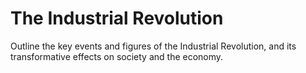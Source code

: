 # The Industrial Revolution

Outline the key events and figures of the Industrial Revolution, and its transformative effects on society and the economy.